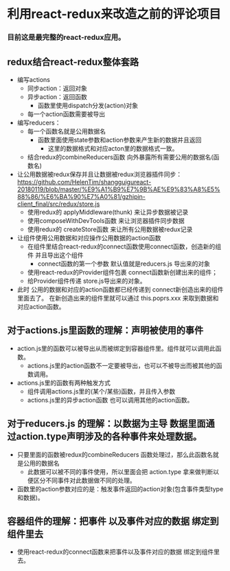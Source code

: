 # 利用react-redux来改造之前的评论项目
### 目前这是最完整的react-redux应用。

## redux结合react-redux整体套路
  - 编写actions
    + 同步action：返回对象
    + 异步action：返回函数
      - 函数里使用dispatch分发(action)对象
    + 每一个action函数需要被导出
  - 编写reducers：
    + 每一个函数名就是公用数据名
      - 函数里面使用state参数和action参数来产生新的数据并且返回
        + 这里的数据格式和对应acton里的数据格式一致。
    + 结合redux的combineReducers函数 向外暴露所有需要公用的数据名(函数名)
  - 让公用数据被redux保存并且让数据被redux浏览器插件同步：https://github.com/HelenTim/shangguigureact-20180119/blob/master/%E9%A1%B9%E7%9B%AE%E9%83%A8%E5%88%86/%E6%BA%90%E7%A0%81/gzhipin-client_final/src/redux/store.js
    + 使用redux的 applyMiddleware(thunk) 来让异步数据被记录
    + 使用composeWithDevTools函数 来让浏览器插件同步数据
    + 使用redux的 createStore函数 来让所有公用数据被redux记录
  - 让组件使用公用数据和对应操作公用数据的action函数
    + 在组件里结合react-redux的connect函数使用connect函数，创造新的组件  并且导出这个组件
      - connect函数的第一个参数 默认值就是reducers.js 导出来的对象
    + 使用react-redux的Provider组件包裹 connect函数新创建出来的组件；
    + 给Provider组件传递 store.js导出来的对象。
  - 此时 公用的数据和对应的action函数都已经传递到 connect新创造出来的组件里面去了。 在新创造出来的组件里就可以通过 this.poprs.xxx 来取到数据和对应action函数。

## 对于actions.js里函数的理解：声明被使用的事件
  - action.js里的函数可以被导出从而被绑定到容器组件里。组件就可以调用此函数。
    + actions.js里的action函数不一定要被导出，也可以不被导出而被其他的函数调用。
  - actions.js里的函数有两种触发方式
    + 组件调用actions.js里的(某个/某些)函数，并且传入参数
    + actions.js里的异步action函数 也可以调用其他的action函数。
## 对于reducers.js 的理解：以数据为主导 数据里面通过action.type声明涉及的各种事件来处理数据。
   - 只要里面的函数被redux的combineReducers 函数处理过，那么此函数名就是公用的数据名
     + 此数据可以被不同的事件使用，所以里面会把 action.type 拿来做判断以便区分不同事件对此数据做不同的处理。
   - 函数里的action参数对应的是：触发事件返回的action对象(包含事件类型type和数据)。
## 容器组件的理解：把事件 以及事件对应的数据 绑定到组件里去
   - 使用react-redux的connect函数来把事件以及事件对应的数据 绑定到组件里去。
  
    
    
